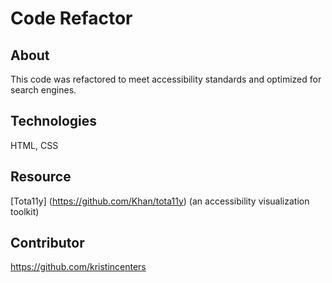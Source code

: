 # Code Refactor

## About
This code was refactored to meet accessibility standards and optimized for search engines. 

## Technologies
HTML, CSS

## Resource
[Tota11y] (https://github.com/Khan/tota11y)
(an accessibility visualization toolkit)

## Contributor
https://github.com/kristincenters
